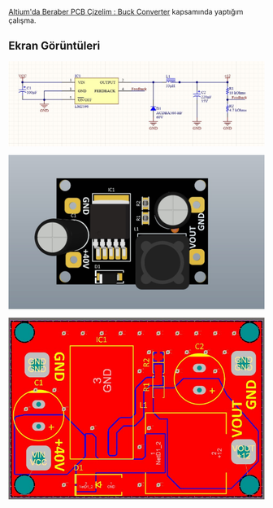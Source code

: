 [Altium'da Beraber PCB Çizelim : Buck Converter](https://www.youtube.com/live/n6VyZIZuCj0?feature=share) kapsamında yaptığım çalışma.


## Ekran Görüntüleri

![Uygulama Ekran Görüntüsü](https://github.com/nihatcengiz/Altium_Projects/blob/main/LM2596_DC-DC/LM2596_1.jpg?raw=true)

![Uygulama Ekran Görüntüsü](https://github.com/nihatcengiz/Altium_Projects/blob/main/LM2596_DC-DC/LM2596_2.jpg?raw=true)

![Uygulama Ekran Görüntüsü](https://github.com/nihatcengiz/Altium_Projects/blob/main/LM2596_DC-DC/LM2596_3.jpg?raw=true)


  
